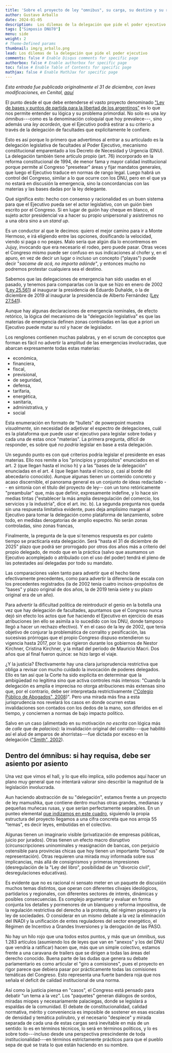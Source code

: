 ```yaml
---
title: 'Sobre el proyecto de ley "omnibus", su carga, su destino y su ruta...'
author: Gustavo Arballo
date: 2024-01-05
description:  Los dilemas de la delegación que pide el poder ejecutivo
tags: ["Simposio DNU70"]
menu: side 
weight: 2
# Theme-Defined params
thumbnail: img/g_arballo.png
lead: Los dilemas de la delegación que pide el poder ejecutivo
comments: false # Enable Disqus comments for specific page
authorbox: false # Enable authorbox for specific page
toc: false # Enable Table of Contents for specific page
mathjax: false # Enable MathJax for specific page
---
```


*Esta entrada fue publicada originalmente el 31 de diciembre, con leves modificaciones, en Cenital, [aquí](https://cenital.com/mas-que-un-omnibus-un-acordeon-una-delegacion-de-poderes-sin-antecedentes/)*

El punto desde el que debe entenderse el vasto proyecto denominado ["Ley de bases y puntos de partida para la libertad de los argentinos"](https://bcn.gob.ar/uploads/adjuntos/Dossier-277-leg-Nacional-Indice-analitico-Proyecto-ley-bases.pdf) es lo que nos permite entender su lógica y su problema primordial. No solo es una *ley ómnibus*---como es la denominación coloquial que hoy prevalece---, sino además una *ley acordeón*, que el Ejecutivo podrá estirar a su criterio a través de la delegación de facultades que explícitamente le confiere.

Esto es así porque lo primero que advertimos al entrar a su articulado es la delegación legislativa de facultades al Poder Ejecutivo, mecanismo constitucional emparentado a los Decreto de Necesidad y Urgencia (DNU). La delegación también tiene artículo propio (art. 76) incorporado en la reforma constitucional de 1994, de menor fama y mayor calidad institucional porque permite al Congreso "presetear" áreas y fijar mandatos generales, que luego el Ejecutivo traduce en normas de rango legal. Luego habrá un control del Congreso, similar a lo que ocurre con los DNU, pero en el que ya no estará en discusión la emergencia, sino la concordancias con las materias y las bases dadas por la ley delegante.

Qué significa esto: hecho con consenso y racionalidad es un buen sistema para que el Ejecutivo pueda ser el actor legislativo, con un guión bien escrito por el Congreso. Si en lugar de guión hay cheque en blanco, el sujeto actor presidencial va a hacer su propio unipersonal y asistiremos no a una obra sino a un *stand up*.

Es un conductor al que le decimos: quiero el mejor camino para ir a Monte Hermoso, e irá eligiendo entre las opciones, dosificando la velocidad, viendo si paga o no peajes. Malo sería que algún día lo encontremos en Jujuy, invocando que era necesario el rodeo, pero puede pasar. Otras veces el Congreso mismo puede ser confuso en sus indicaciones al chofer y, en el apuro, en vez de decir un lugar o incluso un concepto ("playas") puede decir "*sacame de acá, no importa adónde"*, y entonces mucho no podremos protestar cualquiera sea el destino.

Sabemos que las delegaciones de emergencia han sido usadas en el pasado, y tenemos para compararlas con la que se hizo en enero de 2002 ([Ley 25.561](https://servicios.infoleg.gob.ar/infolegInternet/anexos/70000-74999/71477/texact.htm)) al inaugurar la presidencia de Eduardo Duhalde, o la de diciembre de 2019 al inaugurar la presidencia de Alberto Fernández ([Ley 27.541](https://servicios.infoleg.gob.ar/infolegInternet/anexos/330000-334999/333564/texact.htm)).

Aunque hay algunas declaraciones de emergencia nominales, de efecto retórico, la lógica del mecanismo de la "delegación legislativa" es que las materias de emergencia definen zonas controladas en las que a priori un Ejecutivo puede mutar su rol y hacer de legislador.

Los renglones contienen muchas palabras, y en el scrum de conceptos que forman es fácil no advertir la amplitud de las emergencias involucradas, que abarcan expresamente todas estas materias:

-   económica,
-   financiera,
-   fiscal,
-   previsional,
-   de seguridad,
-   defensa,
-   tarifaria,
-   energética,
-   sanitaria,
-   administrativa, y
-   social

Esta enumeración en formato de "bullets" de powerpoint muestra *visualmente,* sin necesidad de adjetivar el espectro de delegaciones, cuál es la plataforma que puede usar el ejecutivo para legislar sobre todas y cada una de estas once "materias". La primera pregunta, difícil de responder, es sobre qué *no podría* legislar en base a esta delegación.

Un segundo punto es con qué criterios podría legislar el presidente en esas materias. Ello nos remite a los "principios y propósitos" enunciados en el art. 2 (que llegan hasta el inciso h) y a las "bases de la delegación" enunciadas en el art. 4 (que llegan hasta el inciso p, casi al borde del abecedario conocido). Aunque algunas tienen un contenido concreto y acaso discernible, el panorama general es un conjunto de ideas redactado -- en sintonía con el título del proyecto de ley-- con un tono retóricamente "preambular" que, más que definir, expresamente indefine, y lo hace sin medias tintas ("establecer la más amplia desregulación del comercio, los servicios y la industria", dice el art. inc. b). La segunda pregunta nos queda sin una respuesta limitativa evidente, pues deja amplísimo margen al Ejecutivo para tomar la delegación como plataforma de lanzamiento, sobre todo, en medidas derogatorias de amplio espectro. No serán zonas controladas, sino zonas francas,

Finalmente, la pregunta de la que sí tenemos respuesta es por cuánto tiempo se practicaría esta delegación. Será "hasta el 31 de diciembre de 2025" plazo que podrá ser prorrogado por otros dos años más a criterio del propio delegado, de modo que en la práctica (salvo que asumamos un Ejecutivo acomplejado o atribulado con el uso del poder) tendrá el pleno de las potestades así delegadas por todo su mandato.

Las comparaciones valen tanto para advertir que el hecho tiene efectivamente precedentes, como para advertir la diferencia de escala con los precedentes registrados (la de 2002 tenía cuatro incisos-propósitos de "bases" y plazo original de dos años, la de 2019 tenía siete y su plazo original era de un año).

Para advertir la dificultad política de reintroducir el genio en la botella una vez que hay delegación de facultades, apuntamos que el Congreso nunca dejó sin efecto los actos que fue haciendo el Ejecutivo en ejercicio de esas atribuciones (en ello se asimila a lo sucedido con los DNU, donde tampoco llegó a hacer un rechazo efectivo). Y en el caso de la ley de 2002, que tenía objetivo de conjurar la problemática de corralito y pesificación, las sucesivas prórrogas que el propio Congreso dispuso extendieron su vigencia hasta 2017, por lo que rigieron durante los gobiernos de Nestor Kirchner, Cristina Kirchner, y la mitad del período de Mauricio Macri. Dos años que al final fueron quince: se hizo largo el viaje.

¿Y la justicia? Efectivamente hay una clara jurisprudencia restrictiva que obliga a revisar con mucho cuidado la invocación de poderes delegados. Ello es tan así que la Corte ha sido explícita en determinar que la ambigüedad no legitima sino que activa controles más intensos: "Cuando la delegación es amplia e imprecisa no otorga atribuciones más extensas sino que, por el contrario, debe ser interpretada restrictivamente (["Colegio Público de Abogados", 2008](https://sjconsulta.csjn.gov.ar/sjconsulta/documentos/verDocumentoByIdLinksJSP.html?idDocumento=6566331&cache=1703720459483))". Pero una mirada más fina a esta jurisprudencia nos revelará los casos en donde ocurren estas invalidaciones son contados con los dedos de la mano, son diferidos en el tiempo, y conciernen a normas de bajo impacto político.

Salvo en un caso (alimentado en su motivación *no escrita* con lógica más de *calle* que de *palacios*): la invalidación original del corralito---que habilitó así el alud de amparos de ahorristas---fue dictada por exceso en la delegación (["Smith", 2002](https://sjconsulta.csjn.gov.ar/sjconsulta/documentos/verDocumentoByIdLinksJSP.html?idDocumento=5149701&cache=1703878036248)).

## Dentro del ómnibus: si hay requisa, debe ser asiento por asiento

Una vez que vimos el hall, y lo que ello implica, sólo podemos aquí hacer un plano muy general que no intentará valorar sino describir la magnitud de la legislación involucrada.

Aun haciendo abstracción de su "delegación", estamos frente a un proyecto de ley mamushka, que contiene dentro muchas otras grandes, medianas y pequeñas muñecas rusas, y que serían perfectamente separables. En un punteo elemental [que indizamos en este cuadro](https://docs.google.com/spreadsheets/d/15v3Am9Lvheitx_4g-h0Y_Qvdgw4lSlKN-kDzQsYdsTQ/edit?usp=sharing), siguiendo la propia estructura del proyecto llegamos a una cifra concreta que nos arroja 55 "temas", es decir leyes, embutidas en el colectivo.

Algunas tienen un imaginario visible (privatización de empresas públicas, juicio por jurados). Otras tienen un efecto macro disruptivo (circunscripciones uninominales y reasignación de bancas, con perjuicio ostensible para provincias chicas que hoy tienen un importante "bonus" de representación). Otras requieren una mirada muy informada sobre sus implicancias, más allá de consignismos y primeras impresiones (desregulación de la "Ley del libro", posibilidad de un "divorcio civil", desregulaciones educativas).

Es evidente que no es racional ni sensato meter en un paquete de discusión muchos temas distintos, que operan con diferentes clivajes ideológicos, partidarios y regionales, con diferentes sectores de interés, dinámicas y posibles consecuencias. Es complejo argumentar y evaluar en forma conjunta los detalles y pormenores de un blanqueo y reforma impositiva, de la regulación restrictiva del derecho a la protesta, del régimen pesquero y la ley de sociedades. O considerar en un mismo debate a la vez la eliminación del INADI y la unificación de entes reguladores del sector energético, el Régimen de Incentivo a Grandes Inversiones y la derogación de las PASO.

No hay un hilo rojo que una todos estos puntos, y más que un ómnibus, sus 1.283 artículos (asumiendo los de leyes que van en "anexos" y los del DNU que vendría a ratificar) hacen que, más que un simple colectivo, estamos frente a una caravana de trailers que se dirigen a todas las áreas del derecho conocido. Buena parte de las dudas que genera su debate parlamentario es como articular el "giro a comisiones", pues el proyecto en rigor parece que debiera pasar por prácticamente todas las comisiones temáticas del Congreso. Esto representa una fuerte bandera roja que nos señala el deficit de calidad institucional de una norma.

Así como la justicia piensa en "casos", el Congreso está pensado para debatir "un tema a la vez". Los "paquetes" generan diálogos de sordos, miradas miopes y necesariamente palaciegas, donde se legislará a espaldas de la comunidad. El debate de constitucionalidad, calidad normativa, mérito y conveniencia es imposible de sostener en esas escalas de densidad y temática polirubro, y el necesario "despiece" y mirada separada de cada una de estas cargas será inevitable en más de un sentido: lo es en términos técnicos, lo será en términos políticos, y lo es sobre todo---incluso desde una perspectiva prescindente de toda institucionalidad---en términos estrictamente prácticos para que el pueblo sepa de qué se trata lo que están haciendo en su nombre.
